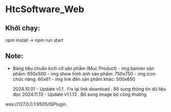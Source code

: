 # HtcSoftware_Web

## Khởi chạy:

npm install -> npm run start

## Note:

- Bảng tiêu chuẩn kích cỡ sản phẩm (Mục Product) - img banner sản phẩm: 650x500 - img show hình ảnh sản phẩm: 750x750 - img icon chức năng: 60x61 - img link đến sản phẩm khác: 500x650

  2024.10.01 - Update v1.1
  . Fix lại link download
  . Bổ sung thông tin dữ liệu đọc
  2024.11.13 - Update v1.1.13
  . Bổ sung image bộ công thương



wss://127.0.0.1:9505/ISPlugin